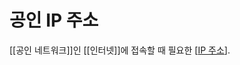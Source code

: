 # 공인 IP 주소

[[공인 네트워크]]인 [[인터넷]]에 접속할 때 필요한 [[IP 주소]].

[//begin]: # "Autogenerated link references for markdown compatibility"
[IP 주소]: <IP 주소> "IP 주소"
[//end]: # "Autogenerated link references"